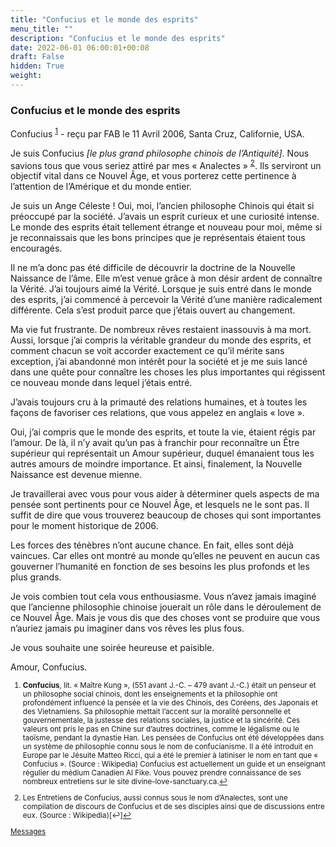 ```yaml
---
title: "Confucius et le monde des esprits"
menu_title: ""
description: "Confucius et le monde des esprits"
date: 2022-06-01 06:00:01+00:08
draft: False
hidden: True
weight:
---
```

### Confucius et le monde des esprits

Confucius <sup id="a1">[1](#f1)</sup> - reçu par FAB le 11 Avril 2006, Santa Cruz, Californie, USA.

Je suis Confucius *[le plus grand philosophe chinois de l’Antiquité]*. Nous savions tous que vous seriez attiré par mes « Analectes » <sup id="a2">[2](#f2)</sup>. Ils serviront un objectif vital dans ce Nouvel Âge, et vous porterez cette pertinence à l’attention de l’Amérique et du monde entier.

Je suis un Ange Céleste ! Oui, moi, l’ancien philosophe Chinois qui était si préoccupé par la société. J’avais un esprit curieux et une curiosité intense. Le monde des esprits était tellement étrange et nouveau pour moi, même si je reconnaissais que les bons principes que je représentais étaient tous encouragés.

Il ne m’a donc pas été difficile de découvrir la doctrine de la Nouvelle Naissance de l’âme. Elle m’est venue grâce à mon désir ardent de connaître la Vérité. J’ai toujours aimé la Vérité. Lorsque je suis entré dans le monde des esprits, j’ai commencé à percevoir la Vérité d’une manière radicalement différente. Cela s’est produit parce que j’étais ouvert au changement.

Ma vie fut frustrante. De nombreux rêves restaient inassouvis à ma mort. Aussi, lorsque j’ai compris la véritable grandeur du monde des esprits, et comment chacun se voit accorder exactement ce qu’il mérite sans exception, j’ai abandonné mon intérêt pour la société et je me suis lancé dans une quête pour connaître les choses les plus importantes qui régissent ce nouveau monde dans lequel j’étais entré.

J’avais toujours cru à la primauté des relations humaines, et à toutes les façons de favoriser ces relations, que vous appelez en anglais « love ».

Oui, j’ai compris que le monde des esprits, et toute la vie, étaient régis par l’amour. De là, il n’y avait qu’un pas à franchir pour reconnaître un Être supérieur qui représentait un Amour supérieur, duquel émanaient tous les autres amours de moindre importance. Et ainsi, finalement, la Nouvelle Naissance est devenue mienne.

Je travaillerai avec vous pour vous aider à déterminer quels aspects de ma pensée sont pertinents pour ce Nouvel Âge, et lesquels ne le sont pas. Il suffit de dire que vous trouverez beaucoup de choses qui sont importantes pour le moment historique de 2006.

Les forces des ténèbres n’ont aucune chance. En fait, elles sont déjà vaincues. Car elles ont montré au monde qu’elles ne peuvent en aucun cas gouverner l’humanité en fonction de ses besoins les plus profonds et les plus grands.

Je vois combien tout cela vous enthousiasme. Vous n’avez jamais imaginé que l’ancienne philosophie chinoise jouerait un rôle dans le déroulement de ce Nouvel Âge. Mais je vous dis que des choses vont se produire que vous n’auriez jamais pu imaginer dans vos rêves les plus fous.

Je vous souhaite une soirée heureuse et paisible.

Amour, Confucius.
<small>

1. <large id="f1"> **Confucius**, lit. « Maître Kung », (551 avant J.-C. – 479 avant J.-C.) était un penseur et un philosophe social chinois, dont les enseignements et la philosophie ont profondément influencé la pensée et la vie des Chinois, des Coréens, des Japonais et des Vietnamiens. Sa philosophie mettait l’accent sur la moralité personnelle et gouvernementale, la justesse des relations sociales, la justice et la sincérité. Ces valeurs ont pris le pas en Chine sur d’autres doctrines, comme le légalisme ou le taoïsme, pendant la dynastie Han. Les pensées de Confucius ont été développées dans un système de philosophie connu sous le nom de confucianisme. Il a été introduit en Europe par le Jésuite Matteo Ricci, qui a été le premier à latiniser le nom en tant que « Confucius ». (Source : Wikipedia) Confucius est actuellement un guide et un enseignant régulier du médium Canadien Al Fike. Vous pouvez prendre connaissance de ses nombreux entretiens sur le site divine-love-sanctuary.ca.[↩](#a1)

2. <large id="f2"> Les Entretiens de Confucius, aussi connus sous le nom d’Analectes, sont une compilation de discours de Confucius et de ses disciples ainsi que de discussions entre eux. (Source : Wikipedia)[↩][↩](#a2)

[Messages](/fr-contemporary-messages/fr-contemporary-messages-by-date-order/fr-contemporary-messages-2006)

